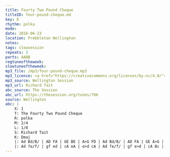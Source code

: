 ```yaml
---
title: Fourty Two Pound Cheque
titleID: four-pound-cheque.md
key: D
rhythm: polka
mode:
date: 2016-06-23
location: Prebbleton Wellington
notes:
tags: slowsession
repeats: 3 
parts: AABB 
regtuneoftheweek:
slowtuneoftheweek:
mp3_file: /mp3/four-pound-cheque.mp3
mp3_licence: <a href="https://creativecommons.org/licenses/by-nc/4.0/">CC-BY-NC-4.0</a>
mp3_source: Wellington Session
mp3_url: Richard Tait
abc_source: The Session
abc_url: https://thesession.org/tunes/786
source: Wellington
abc: |
    X: 1
    T: The Fourty Two Pound Cheque
    R: polka
    M: 2/4
    L: 1/8
    S: Richard Tait
    K: Dmaj
    |: Ad Bd/B/ | AD FA | GE BE | A>G FD | Ad Bd/B/ | AD FA | GE A>G | FD D2 :|
    |: Ad fe/f/ | gf ed | cA eA | e>d cA | Ad fe/f/ | gf e>d | cA Bc | d2 d2:|
---
```

